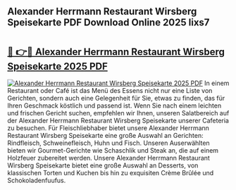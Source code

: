 ## Alexander Herrmann Restaurant Wirsberg Speisekarte PDF Download Online 2025 lixs7

# <h2><a href="http://gccld4n.nevu.top/?p=Alexander+Herrmann+Restaurant+Wirsberg+Speisekarte">🔗 👉🔴 Alexander Herrmann Restaurant Wirsberg Speisekarte 2025 PDF</a></h2>

[![Alexander Herrmann Restaurant Wirsberg Speisekarte 2025 PDF](https://i.imgur.com/dBaPXMq.png)](http://gccld4n.nevu.top/?p=Alexander+Herrmann+Restaurant+Wirsberg+Speisekarte)
In einem Restaurant oder Café ist das Menü des Essens nicht nur eine Liste von Gerichten, sondern auch eine Gelegenheit für Sie, etwas zu finden, das für Ihren Geschmack köstlich und passend ist. Wenn Sie nach einem leichten und frischen Gericht suchen, empfehlen wir Ihnen, unseren Salatbereich auf der Alexander Herrmann Restaurant Wirsberg Speisekarte unserer Cafeteria zu besuchen. Für Fleischliebhaber bietet unsere Alexander Herrmann Restaurant Wirsberg Speisekarte eine große Auswahl an Gerichten: Rindfleisch, Schweinefleisch, Huhn und Fisch. Unseren Auserwählten bieten wir Gourmet-Gerichte wie Schaschlik und Steak an, die auf einem Holzfeuer zubereitet werden. Unsere Alexander Herrmann Restaurant Wirsberg Speisekarte bietet eine große Auswahl an Desserts, von klassischen Torten und Kuchen bis hin zu exquisiten Crème Brûlée und Schokoladenfuufus.
